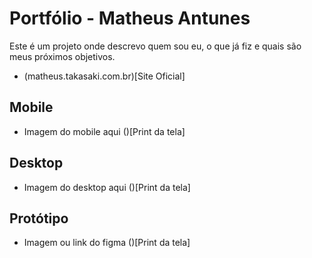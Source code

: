 # Portfólio - Matheus Antunes

Este é um projeto onde descrevo quem sou eu, o que já fiz e quais são meus próximos objetivos.

- (matheus.takasaki.com.br)[Site Oficial]

## Mobile

- Imagem do mobile aqui
  ()[Print da tela]

## Desktop

- Imagem do desktop aqui
  ()[Print da tela]

## Protótipo

- Imagem ou link do figma
  ()[Print da tela]
